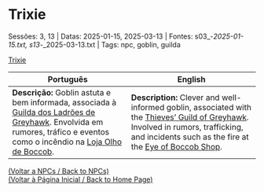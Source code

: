 
# Trixie

Sessões: 3, 13 | Datas: 2025-01-15, 2025-03-13 | Fontes: s03_-_2025-01-15.txt, s13_-_2025-03-13.txt | Tags: npc, goblin, guilda

[Trixie](trixie.png)

| Português | English |
|-----------|---------|
| **Descrição:** Goblin astuta e bem informada, associada à [Guilda dos Ladrões de Greyhawk](guilda_dos_ladroes.md). Envolvida em rumores, tráfico e eventos como o incêndio na [Loja Olho de Boccob](loja_olho_de_boccob.md). | **Description:** Clever and well-informed goblin, associated with the [Thieves’ Guild of Greyhawk](guilda_dos_ladroes.md). Involved in rumors, trafficking, and incidents such as the fire at the [Eye of Boccob Shop](loja_olho_de_boccob.md). |

[(Voltar a NPCs / Back to NPCs)](npcs.md)  
[(Voltar à Página Inicial / Back to Home Page)](index.md)

